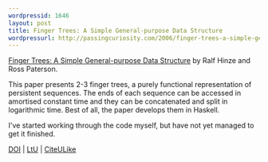 ```yaml
---
wordpressid: 1646
layout: post
title: Finger Trees: A Simple General-purpose Data Structure
wordpressurl: http://passingcuriosity.com/2006/finger-trees-a-simple-general-purpose-data-structure/
---
```


<a href="http://www.soi.city.ac.uk/~ross/papers/FingerTree.html" title="Finger Trees: A Simple General-purpose Data Structure" class="title">Finger Trees: A Simple General-purpose Data Structure</a> by Ralf Hinze and Ross Paterson.

This paper presents 2-3 finger trees, a purely functional representation of
persistent sequences. The ends of each sequence can be accessed in amortised
constant time and they can be concatenated and split in logarithmic time. Best
of all, the paper develops them in Haskell.

I've started working through the code myself, but have not yet managed to get
it finished. 

<a href="http://dx.doi.org/10.1017/S0956796805005769">DOI</a> | <a href="http://lambda-the-ultimate.org/node/1059#comment-11091">LtU</a> | <a href="http://www.citeulike.org/article/522495">CiteULike</a>
